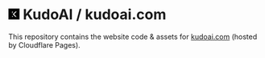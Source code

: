# <img width=22 src="../assets/images/icons/kudoai/white-on-black/icon128.png"> KudoAI / kudoai.com

This repository contains the website code & assets for [kudoai.com](https://www.kudoai.com) (hosted by Cloudflare Pages).
